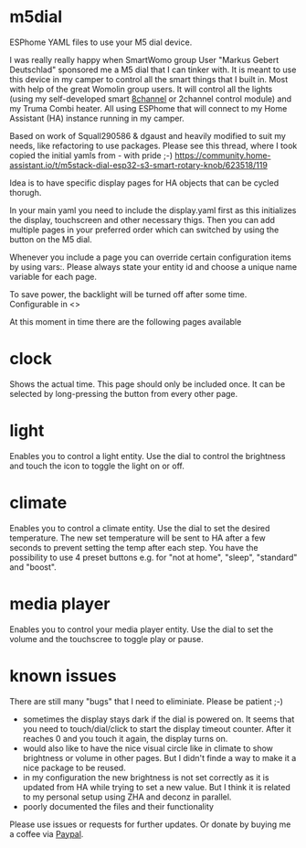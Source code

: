 # m5dial

ESPhome YAML files to use your M5 dial device.

I was really really happy when SmartWomo group User "Markus Gebert Deutschlad" sponsored me a M5 dial that I can tinker with.
It is meant to use this device in my camper to control all the smart things that I built in. Most with help of the great Womolin group users. It will control all the lights (using my self-developed smart [8channel](https://github.com/Apfelsafft/WomoLight) or 2channel control module) and my Truma Combi heater. All using ESPhome that will connect to my Home Assistant (HA) instance running in my camper.

Based on work of Squall290586 & dgaust and heavily modified to suit my needs, like refactoring to use packages.
Please see this thread, where I took copied the initial yamls from - with pride ;-)
https://community.home-assistant.io/t/m5stack-dial-esp32-s3-smart-rotary-knob/623518/119 

Idea is to have specific display pages for HA objects that can be cycled thorugh.

In your main yaml you need to include the display.yaml first as this initializes the display, touchscreen and other necessary thigs.
Then you can add multiple pages in your preferred order which can switched by using the button on the M5 dial.

Whenever you include a page you can override certain configuration items by using vars:.
Please always state your entity id and choose a unique name variable for each page.

To save power, the backlight will be turned off after some time. Configurable in <>

At this moment in time there are the following pages available
# clock 
Shows the actual time. This page should only be included once. It can be selected by long-pressing the button from every other page.

# light
Enables you to control a light entity. Use the dial to control the brightness and touch the icon to toggle the light on or off.

# climate
Enables you to control a climate entity. Use the dial to set the desired temperature. The new set temperature will be sent to HA after a few seconds to prevent setting the temp after each step.
You have the possibility to use 4 preset buttons e.g. for "not at home", "sleep", "standard" and "boost".

# media player
Enables you to control your media player entity. Use the dial to set the volume and the touchscree to toggle play or pause.


# known issues
There are still many "bugs" that I need to eliminiate. Please be patient ;-)

- sometimes the display stays dark if the dial is powered on. It seems that you need to touch/dial/click to start the display timeout counter. After it reaches 0 and you touch it again, the display turns on.
- would also like to have the nice visual circle like in climate to show brightness or volume in other pages. But I didn't finde a way to make it a nice package to be reused.
- in my configuration the new brightness is not set correctly as it is updated from HA while trying to set a new value. But I think it is related to my personal setup using ZHA and deconz in parallel.
- poorly documented the files and their functionality

Please use issues or requests for further updates.
Or donate by buying me a coffee via [Paypal](https://www.paypal.com/donate/?hosted_button_id=9Y7YUPX9BAYA8).

